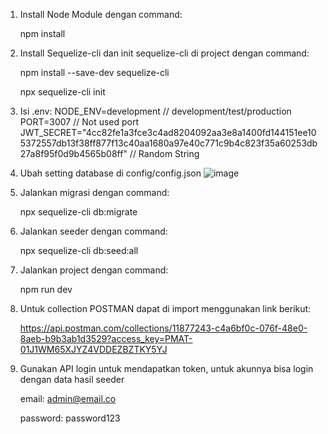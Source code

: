 1. Install Node Module dengan command:
   
	npm install
   
3. Install Sequelize-cli dan init sequelize-cli di project dengan command:
   
	npm install --save-dev sequelize-cli

	npx sequelize-cli init
4. Isi .env:
	NODE_ENV=development // development/test/production
	PORT=3007 // Not used port
	JWT_SECRET="4cc82fe1a3fce3c4ad8204092aa3e8a1400fd144151ee105372557db13f38ff877f13c40aa1680a97e40c771c9b4c823f35a60253db27a8f95f0d9b4565b08ff" // Random String
5. Ubah setting database di config/config.json
   ![image](https://github.com/aldo1567/test-jsm/assets/62138780/97b320c6-a8e2-454c-88f1-4a5866c57af8)

6. Jalankan migrasi dengan command:

	npx sequelize-cli db:migrate

7. Jalankan seeder dengan command:
   
	npx sequelize-cli db:seed:all

8. Jalankan project dengan command:

	npm run dev
9. Untuk collection POSTMAN dapat di import menggunakan link berikut:

	https://api.postman.com/collections/11877243-c4a6bf0c-076f-48e0-8aeb-b9b3ab1d3529?access_key=PMAT-01J1WM65XJYZ4VDDEZBZTKY5YJ

10. Gunakan API login untuk mendapatkan token, untuk akunnya bisa login dengan data hasil seeder
    
    email: admin@email.co

    password: password123

